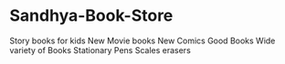 # Sandhya-Book-Store
Story books for kids
New Movie books
New Comics
Good Books
Wide variety of Books
Stationary
Pens
Scales
erasers
